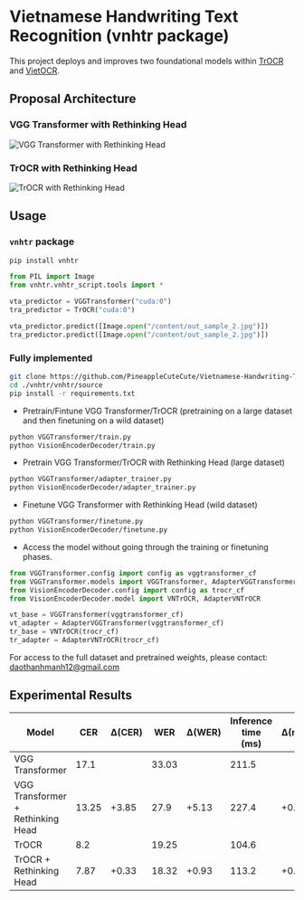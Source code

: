 # Vietnamese Handwriting Text Recognition (vnhtr package)

This project deploys and improves two foundational models within [TrOCR](https://huggingface.co/docs/transformers/model_doc/trocr) and [VietOCR](https://github.com/pbcquoc/vietocr).

## Proposal Architecture
### VGG Transformer with Rethinking Head
![VGG Transformer with Rethinking Head](https://github.com/nguyenhoanganh2002/vnhtr/assets/79850337/82876cdd-b84a-47da-9339-6362bd0400d1)
### TrOCR with Rethinking Head
![TrOCR with Rethinking Head](https://github.com/nguyenhoanganh2002/vnhtr/assets/79850337/9295c94f-5059-4a03-a3f3-950e0ab92e30)
## Usage
### `vnhtr` package
```bash
pip install vnhtr
```
```python
from PIL import Image
from vnhtr.vnhtr_script.tools import *

vta_predictor = VGGTransformer("cuda:0")
tra_predictor = TrOCR("cuda:0")

vta_predictor.predict([Image.open("/content/out_sample_2.jpg")])
tra_predictor.predict([Image.open("/content/out_sample_2.jpg")])
```
### Fully implemented
```bash
git clone https://github.com/PineappleCuteCute/Vietnamese-Handwriting-Text-Recognition.git
cd ./vnhtr/vnhtr/source
pip install -r requirements.txt
```
* Pretrain/Fintune VGG Transformer/TrOCR (pretraining on a large dataset and then finetuning on a wild dataset) 
```bash
python VGGTransformer/train.py
python VisionEncoderDecoder/train.py
```
* Pretrain VGG Transformer/TrOCR with Rethinking Head (large dataset)
```bash
python VGGTransformer/adapter_trainer.py
python VisionEncoderDecoder/adapter_trainer.py
```
* Finetune VGG Transformer with Rethinking Head (wild dataset)
```bash
python VGGTransformer/finetune.py
python VisionEncoderDecoder/finetune.py
```
* Access the model without going through the training or finetuning phases.
```python
from VGGTransformer.config import config as vggtransformer_cf
from VGGTransformer.models import VGGTransformer, AdapterVGGTransformer
from VisionEncoderDecoder.config import config as trocr_cf
from VisionEncoderDecoder.model import VNTrOCR, AdapterVNTrOCR

vt_base = VGGTransformer(vggtransformer_cf)
vt_adapter = AdapterVGGTransformer(vggtransformer_cf)
tr_base = VNTrOCR(trocr_cf)
tr_adapter = AdapterVNTrOCR(trocr_cf)
```

For access to the full dataset and pretrained weights, please contact: [daothanhmanh12@gmail.com](mailto:daothanhmanh12@gmail.com)

## Experimental Results
| Model                       | CER   | Δ(CER) | WER   | Δ(WER) | Inference time (ms) | Δ(normalized) |
|-----------------------------|-------|--------|-------|--------|----------------------|---------------|
| VGG Transformer             | 17.1  |        | 33.03 |        | 211.5                |               |
| VGG Transformer + Rethinking Head | 13.25 | +3.85  | 27.9  | +5.13  | 227.4                | +0.075        |
| TrOCR                       | 8.2   |        | 19.25 |        | 104.6                |               |
| TrOCR + Rethinking Head     | 7.87  | +0.33  | 18.32 | +0.93  | 113.2                | +0.082        |


